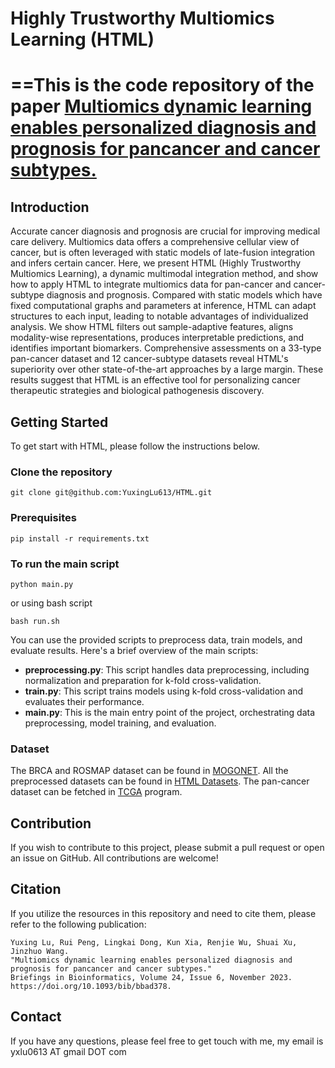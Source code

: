 # Highly Trustworthy Multiomics Learning (HTML)

==This is the code repository of the paper [Multiomics dynamic learning enables personalized diagnosis and prognosis for pancancer and cancer subtypes.](https://doi.org/10.1093/bib/bbad378)
 ==

## Introduction
Accurate cancer diagnosis and prognosis are crucial for improving medical care delivery. Multiomics data offers a comprehensive cellular view of cancer, but is often leveraged with static models of late-fusion integration and infers certain cancer. Here, we present HTML (Highly Trustworthy Multiomics Learning), a dynamic multimodal integration method, and show how to apply HTML to integrate multiomics data for pan-cancer and cancer-subtype diagnosis and prognosis. Compared with static models which have fixed computational graphs and parameters at inference, HTML can adapt structures to each input, leading to notable advantages of individualized analysis. We show HTML filters out sample-adaptive features, aligns modality-wise representations, produces interpretable predictions, and identifies important biomarkers. Comprehensive assessments on a 33-type pan-cancer dataset and 12 cancer-subtype datasets reveal HTML's superiority over other state-of-the-art approaches by a large margin. These results suggest that HTML is an effective tool for personalizing cancer therapeutic strategies and biological pathogenesis discovery.

## Getting Started

To get start with HTML, please follow the instructions below.

### Clone the repository

```
git clone git@github.com:YuxingLu613/HTML.git
```

### Prerequisites

```
pip install -r requirements.txt
```
### To run the main script

```
python main.py
```

or using bash script

```
bash run.sh
```

You can use the provided scripts to preprocess data, train models, and evaluate results. Here's a brief overview of the main scripts:

- **preprocessing.py**: This script handles data preprocessing, including normalization and preparation for k-fold cross-validation.
- **train.py**: This script trains models using k-fold cross-validation and evaluates their performance.
- **main.py**: This is the main entry point of the project, orchestrating data preprocessing, model training, and evaluation.


### Dataset
The BRCA and ROSMAP dataset can be found in [MOGONET](https://github.com/txWang/MOGONET). All the preprocessed datasets can be found in [HTML Datasets](https://drive.google.com/drive/folders/1_tJ2ekhTmWp7ZcRVjUVGx0cqGMRKEhNo?usp=share_link). The pan-cancer dataset can be fetched in [TCGA](https://www.cancer.gov/ccg/research/genome-sequencing/tcga) program.

## Contribution
If you wish to contribute to this project, please submit a pull request or open an issue on GitHub. All contributions are welcome!

## Citation
If you utilize the resources in this repository and need to cite them, please refer to the following publication:

```
Yuxing Lu, Rui Peng, Lingkai Dong, Kun Xia, Renjie Wu, Shuai Xu, Jinzhuo Wang.
"Multiomics dynamic learning enables personalized diagnosis and prognosis for pancancer and cancer subtypes."
Briefings in Bioinformatics, Volume 24, Issue 6, November 2023.
https://doi.org/10.1093/bib/bbad378.
```

## Contact
If you have any questions, please feel free to get touch with me, my email is yxlu0613 AT gmail DOT com
